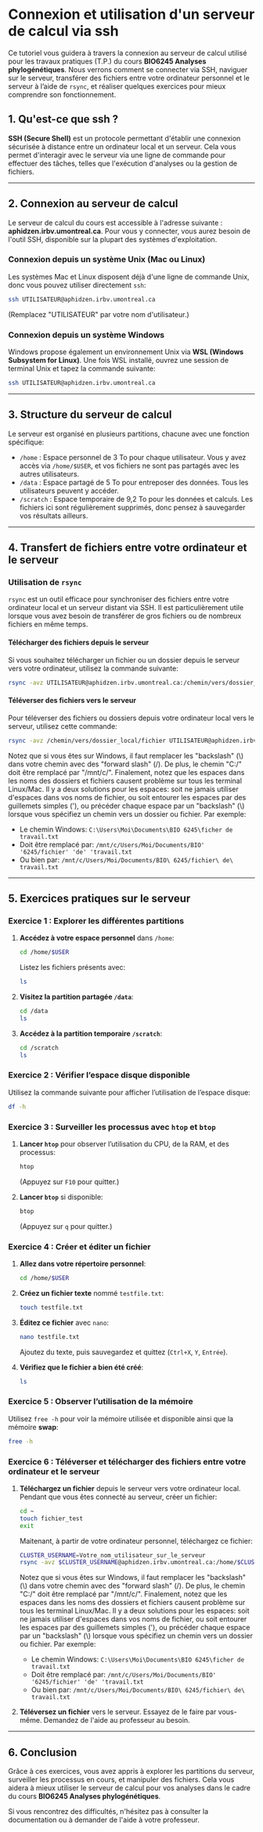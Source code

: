 # Connexion et utilisation d'un serveur de calcul via ssh

Ce tutoriel vous guidera à travers la connexion au serveur de calcul utilisé pour les travaux 
pratiques (T.P.) du cours **BIO6245 Analyses phylogénétiques**. Nous verrons comment se connecter 
via SSH, naviguer sur le serveur, transférer des fichiers entre votre ordinateur personnel et le 
serveur à l’aide de `rsync`, et réaliser quelques exercices pour mieux comprendre son fonctionnement.


## 1. Qu'est-ce que ssh ?

**SSH (Secure Shell)** est un protocole permettant d'établir une connexion sécurisée à distance 
entre un ordinateur local et un serveur. Cela vous permet d'interagir avec le serveur via une 
ligne de commande pour effectuer des tâches, telles que l'exécution d'analyses ou la gestion de 
fichiers.

---

## 2. Connexion au serveur de calcul

Le serveur de calcul du cours est accessible à l'adresse suivante : **aphidzen.irbv.umontreal.ca**. Pour vous y connecter, vous aurez besoin de l'outil SSH, disponible sur la plupart des systèmes d'exploitation.

### Connexion depuis un système Unix (Mac ou Linux)

Les systèmes Mac et Linux disposent déjà d'une ligne de commande Unix, donc vous pouvez utiliser 
directement `ssh`:  
```bash
ssh UTILISATEUR@aphidzen.irbv.umontreal.ca
```

(Remplacez "UTILISATEUR" par votre nom d'utilisateur.)

### Connexion depuis un système Windows

Windows propose également un environnement Unix via **WSL (Windows Subsystem for Linux)**. Une 
fois WSL installé, ouvrez une session de terminal Unix et tapez la commande suivante:  
```bash
ssh UTILISATEUR@aphidzen.irbv.umontreal.ca
```

---

## 3. Structure du serveur de calcul

Le serveur est organisé en plusieurs partitions, chacune avec une fonction spécifique:  
- `/home` : Espace personnel de 3 To pour chaque utilisateur. Vous y avez accès via `/home/$USER`, 
et vos fichiers ne sont pas partagés avec les autres utilisateurs.  
- `/data` : Espace partagé de 5 To pour entreposer des données. Tous les utilisateurs peuvent y 
accéder.  
- `/scratch` : Espace temporaire de 9,2 To pour les données et calculs. Les fichiers ici sont 
régulièrement supprimés, donc pensez à sauvegarder vos résultats ailleurs.  

---

## 4. Transfert de fichiers entre votre ordinateur et le serveur

### Utilisation de `rsync`

`rsync` est un outil efficace pour synchroniser des fichiers entre votre ordinateur local et un 
serveur distant via SSH. Il est particulièrement utile lorsque vous avez besoin de transférer de 
gros fichiers ou de nombreux fichiers en même temps.

#### Télécharger des fichiers depuis le serveur

Si vous souhaitez télécharger un fichier ou un dossier depuis le serveur vers votre ordinateur, 
utilisez la commande suivante:  
```bash
rsync -avz UTILISATEUR@aphidzen.irbv.umontreal.ca:/chemin/vers/dossier_serveur/fichier /chemin/vers/dossier_local/
```

#### Téléverser des fichiers vers le serveur

Pour téléverser des fichiers ou dossiers depuis votre ordinateur local vers le serveur, utilisez 
cette commande:  
```bash
rsync -avz /chemin/vers/dossier_local/fichier UTILISATEUR@aphidzen.irbv.umontreal.ca:/chemin/vers/dossier_serveur/
```

Notez que si vous êtes sur Windows, il faut remplacer les "backslash" (\\) dans votre chemin avec 
des "forward slash" (\/). De plus, le chemin "C:/" doit être remplacé par "/mnt/c/". Finalement, 
notez que les espaces dans les noms des dossiers et fichiers causent problème sur tous les 
terminal Linux/Mac. Il y a deux solutions pour les espaces: soit ne jamais utiliser d'espaces dans 
vos noms de fichier, ou soit entourer les espaces par des guillemets simples ('), ou précéder 
chaque espace par un "backslash" (\\) lorsque vous spécifiez un chemin vers un dossier ou fichier. 
Par exemple:  
- Le chemin Windows: `C:\Users\Moi\Documents\BIO 6245\ficher de travail.txt`  
- Doit être remplacé par: `/mnt/c/Users/Moi/Documents/BIO' '6245/fichier' 'de' 'travail.txt`  
- Ou bien par: `/mnt/c/Users/Moi/Documents/BIO\ 6245/fichier\ de\ travail.txt`

---

## 5. Exercices pratiques sur le serveur

### Exercice 1 : Explorer les différentes partitions

1. **Accédez à votre espace personnel** dans `/home`:  
   ```bash
   cd /home/$USER
   ```

   Listez les fichiers présents avec:  
   ```bash
   ls
   ```

2. **Visitez la partition partagée `/data`**:  
   ```bash
   cd /data
   ls
   ```

3. **Accédez à la partition temporaire `/scratch`**:  
   ```bash
   cd /scratch
   ls
   ```

### Exercice 2 : Vérifier l’espace disque disponible

Utilisez la commande suivante pour afficher l’utilisation de l’espace disque:  
```bash
df -h
```

### Exercice 3 : Surveiller les processus avec `htop` et `btop`

1. **Lancer `htop`** pour observer l’utilisation du CPU, de la RAM, et des processus:  
   ```bash
   htop
   ```
   (Appuyez sur `F10` pour quitter.)

2. **Lancer `btop`** si disponible:  
   ```bash
   btop
   ```

   (Appuyez sur `q` pour quitter.)

### Exercice 4 : Créer et éditer un fichier

1. **Allez dans votre répertoire personnel**:  
   ```bash
   cd /home/$USER
   ```

2. **Créez un fichier texte** nommé `testfile.txt`:  
   ```bash
   touch testfile.txt
   ```

3. **Éditez ce fichier** avec `nano`:  
   ```bash
   nano testfile.txt
   ```

   Ajoutez du texte, puis sauvegardez et quittez (`Ctrl+X`, `Y`, `Entrée`).

4. **Vérifiez que le fichier a bien été créé**:  
   ```bash
   ls
   ```

### Exercice 5 : Observer l’utilisation de la mémoire

Utilisez `free -h` pour voir la mémoire utilisée et disponible ainsi que la mémoire **swap**:  
```bash
free -h
```

### Exercice 6 : Téléverser et télécharger des fichiers entre votre ordinateur et le serveur


1. **Téléchargez un fichier** depuis le serveur vers votre ordinateur local.  
   Pendant que vous êtes connecté au serveur, créer un fichier:  
   ```bash
   cd ~
   touch fichier_test
   exit
   ```
   Maitenant, à partir de votre ordinateur personnel, téléchargez ce fichier:  
   ```bash
   CLUSTER_USERNAME=Votre_nom_utilisateur_sur_le_serveur
   rsync -avz $CLUSTER_USERNAME@aphidzen.irbv.umontreal.ca:/home/$CLUSTER_USERNAME/fichier_test .
   ```
   
   Notez que si vous êtes sur Windows, il faut remplacer les "backslash" (\\) dans votre chemin avec 
   des "forward slash" (\/). De plus, le chemin "C:/" doit être remplacé par "/mnt/c/". Finalement, 
   notez que les espaces dans les noms des dossiers et fichiers causent problème sur tous les 
   terminal Linux/Mac. Il y a deux solutions pour les espaces: soit ne jamais utiliser d'espaces dans 
   vos noms de fichier, ou soit entourer les espaces par des guillemets simples ('), ou précéder 
   chaque espace par un "backslash" (\\) lorsque vous spécifiez un chemin vers un dossier ou fichier. 
   Par exemple:  
   - Le chemin Windows: `C:\Users\Moi\Documents\BIO 6245\ficher de travail.txt`  
   - Doit être remplacé par: `/mnt/c/Users/Moi/Documents/BIO' '6245/fichier' 'de' 'travail.txt`  
   - Ou bien par: `/mnt/c/Users/Moi/Documents/BIO\ 6245/fichier\ de\ travail.txt`

2. **Téléversez un fichier** vers le serveur. Essayez de le faire par vous-même. Demandez de l'aide 
au professeur au besoin.
 

---

## 6. Conclusion

Grâce à ces exercices, vous avez appris à explorer les partitions du serveur, surveiller les 
processus en cours, et manipuler des fichiers. Cela vous aidera à mieux utiliser le serveur de 
calcul pour vos analyses dans le cadre du cours **BIO6245 Analyses phylogénétiques**.

Si vous rencontrez des difficultés, n'hésitez pas à consulter la documentation ou à demander de 
l'aide à votre professeur.

